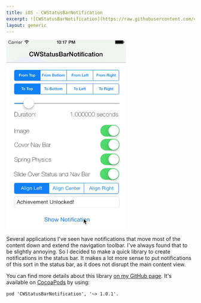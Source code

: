 ```yaml
---
title: iOS - CWStatusBarNotification
excerpt: ![CWStatusBarNotification](https://raw.githubusercontent.com/cezarywojcik/CWStatusBarNotification/master/screenshots/demo.gif) Several applications I've seen have notifications that move most of the content down and extend the navigation toolbar. I've always found that to be slightly annoying. So I decided to make a quick library to create notifications in the status bar. It makes a lot more sense to put notifications of this sort in the status bar, as it does not disrupt the main content view.
layout: generic
---
```


![CWStatusBarNotification](https://raw.githubusercontent.com/cezarywojcik/CWStatusBarNotification/master/screenshots/demo.gif)

Several applications I've seen have notifications that move most of the content down and extend the navigation toolbar. I've always found that to be slightly annoying. So I decided to make a quick library to create notifications in the status bar. It makes a lot more sense to put notifications of this sort in the status bar, as it does not disrupt the main content view.

You can find more details about this library [on my GitHub page](https://github.com/cezarywojcik/CWStatusBarNotification). It's available on [CocoaPods](http://cocoapods.org/) by using:

    pod 'CWStatusBarNotification', '~> 1.0.1'.
